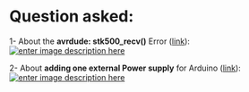 # Question asked:

1- About the **avrdude: stk500_recv()** Error ([link][1]):
[![enter image description here][2]][2]


2- About **adding one external Power supply** for Arduino ([link][3]):
[![enter image description here][4]][4]


  [1]: https://arduino.stackexchange.com/questions/84408/avrdude-stk500-recv-programmer-is-not-responding-arduino-lcd-i2c-upload-prob
  [2]: https://i.stack.imgur.com/Z2kHA.png
  [3]: https://arduino.stackexchange.com/questions/84520/usb-and-lm7805-both-to-power-arduino
  [4]: https://i.stack.imgur.com/mAYG5.png
